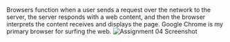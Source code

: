 Browsers function when a user sends a request over the network to the server, the server responds with a web content, and then the browser interprets the content receives and displays the page.
Google Chrome is my primary browser for surfing the web.
![Assignment 04 Screenshot](./imgages/assignment-04-screenshot.png)

